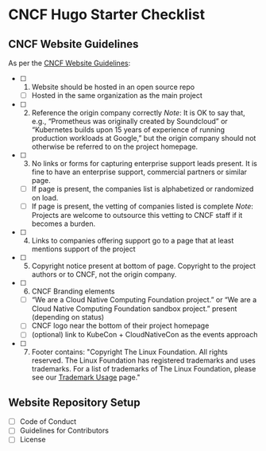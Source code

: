 # CNCF Hugo Starter Checklist

## CNCF Website Guidelines

As per the [CNCF Website Guidelines](https://github.com/cncf/foundation/blob/master/website-guidelines.md):

- [ ] 1. Website should be hosted in an open source repo
  - [ ] Hosted in the same organization as the main project
- [ ] 2. Reference the origin company correctly
  *Note*: It is OK to say that, e.g., “Prometheus was originally created by Soundcloud” or “Kubernetes builds upon 15 years of experience of running production workloads at Google,” but the origin company should not otherwise be referred to on the project homepage.
- [ ] 3. No links or forms for capturing enterprise support leads present.
  It is fine to have an enterprise support, commercial partners or similar page.
  - [ ] If page is present, the companies list is alphabetized or randomized on load.
  - [ ] If page is present, the vetting of companies listed is complete
    *Note*: Projects are welcome to outsource this vetting to CNCF staff if it becomes a burden.
- [ ] 4. Links to companies offering support go to a page that at least mentions support of the project
- [ ] 5. Copyright notice present at bottom of page.
  Copyright to the project authors or to CNCF, not the origin company.
- [ ] 6. CNCF Branding elements
  - [ ] “We are a Cloud Native Computing Foundation project.” or “We are a Cloud Native Computing Foundation sandbox project.” present (depending on status)  
  - [ ] CNCF logo near the bottom of their project homepage  
  - [ ] (optional) link to KubeCon + CloudNativeCon as the events approach  
- [ ] 7. Footer contains:
  "Copyright The Linux Foundation. All rights reserved. The Linux Foundation has registered trademarks and uses trademarks. For a list of trademarks of The Linux Foundation, please see our [Trademark Usage](https://www.linuxfoundation.org/trademark-usage/) page."


## Website Repository Setup

- [ ] Code of Conduct
- [ ] Guidelines for Contributors
- [ ] License
